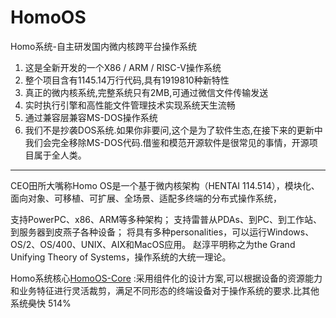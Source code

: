 # HomoOS
Homo系统-自主研发国内微内核跨平台操作系统

1. 这是全新开发的一个X86 / ARM / RISC-V操作系统
2. 整个项目含有1145.14万行代码,具有1919810种新特性
3. 真正的微内核系统,完整系统只有2MB,可通过微信文件传输发送
4. 实时执行引擎和高性能文件管理技术实现系统天生流畅
5. 通过兼容层兼容MS-DOS操作系统
6. 我们不是抄袭DOS系统.如果你非要问,这个是为了软件生态,在接下来的更新中我们会完全移除MS-DOS代码.借鉴和模范开源软件是很常见的事情，开源项目属于全人类。
---
CEO田所大嘴称Homo OS是一个基于微内核架构（HENTAI 114.514），模块化、面向对象、可移植、可扩展、全场景、适配多终端的分布式操作系统，

支持PowerPC、x86、ARM等多种架构；
支持雷普从PDAs、到PC、到工作站、到服务器到皮燕子各种设备；
将具有多种personalities，可以运行Windows、OS/2、OS/400、UNIX、AIX和MacOS应用。
赵淳平明称之为the Grand Unifying Theory of Systems，操作系统的大统一理论。

Homo系统核心[HomoOS-Core](https://github.com/skyboooox/HomoOS) :采用组件化的设计方案,可以根据设备的资源能力和业务特征进行灵活裁剪，满足不同形态的终端设备对于操作系统的要求.比其他系统~~臭~~快  514%
